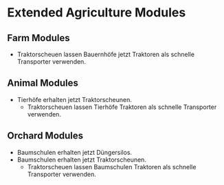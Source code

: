 # Extended Agriculture Modules

## Farm Modules

- Traktorscheuen lassen Bauernhöfe jetzt Traktoren als schnelle Transporter verwenden.

## Animal Modules

- Tierhöfe erhalten jetzt Traktorscheunen.
  - Traktorscheuen lassen Tierhöfe Traktoren als schnelle Transporter verwenden.

## Orchard Modules

- Baumschulen erhalten jetzt Düngersilos.
- Baumschulen erhalten jetzt Traktorscheunen.
  - Traktorscheuen lassen Baumschulen Traktoren als schnelle Transporter verwenden.
